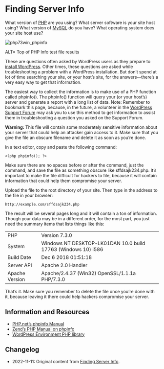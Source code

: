 # Finding Server Info

What version of [PHP](https://wordpress.org/support/article/glossary#php) are you using? What server software is your site host using? What version of [MySQL](https://wordpress.org/support/article/glossary#mysql) do you have? What operating system does your site host use?

![php73win_phpinfo](https://user-images.githubusercontent.com/1508963/201365720-3a13ccab-c44c-43f2-8326-e3a997c5acfa.jpg)

ALT= Top of PHP Info test file results

These are questions often asked by WordPress users as they prepare to [install WordPress](https://wordpress.org/support/article/how-to-install-wordpress/). Other times, these questions are asked while troubleshooting a problem with a WordPress installation. But don’t spend at lot of time searching your site, or your host’s site, for the answers—there’s a very easy way to get that information.

The easiest way to collect the information is to make use of a PHP function called phpinfo(). The phpinfo() function will query your (or your host’s) server and generate a report with a long list of data. Note: Remember to bookmark this page, because, in the future, a volunteer in the [WordPress Support Forum](https://www.wordpress.org/support/forums/) may ask you to use this method to get information to assist them in troubleshooting a question you asked on the Support Forum.

**Warning:** This file will contain some moderately sensitive information about your server that could help an attacker gain access to it. Make sure that you give the file an obscure filename and delete it as soon as you’re done.

In a text editor, copy and paste the following command:

```
<?php phpinfo(); ?>
```

Make sure there are no spaces before or after the command, just the command, and save the file as something obscure like sffdsajk234.php. It’s important to make the file difficult for hackers to file, because it will contain information that could help them compromise your server.

Upload the file to the root directory of your site. Then type in the address to the file in your browser:

```
http://example.com/sffdsajk234.php
```

The result will be several pages long and it will contain a ton of information. Though your data may be in a different order, for the most part, you just need the summary items that lists things like this:

|                |                                                               |
| -------------- | ------------------------------------------------------------- |
| PHP            | Version 7.3.0                                                 |
| System         | Windows NT DESKTOP-LK01DAN 10.0 build 17763 (Windows 10) i586 |
| Build Date     | Dec 6 2018 01:51:18                                           |
| Server API     | Apache 2.0 Handler                                            |
| Apache Version | Apache/2.4.37 (Win32) OpenSSL/1.1.1a PHP/7.3.0                |

That’s it. Make sure you remember to delete the file once you’re done with it, because leaving it there could help hackers compromise your server.

## Information and Resources

- [PHP.net’s phpinfo Manual](http://us3.php.net/phpinfo)
- [Zend’s PHP Manual on phpinfo](http://www.zend.com/manual/function.phpinfo.php)
- [WordPress Environment PHP library](https://github.com/abelcallejo/wordpress-environment)

## Changelog

- 2022-11-11: Original content from [Finding Server Info](https://wordpress.org/support/article/finding-server-info/).
